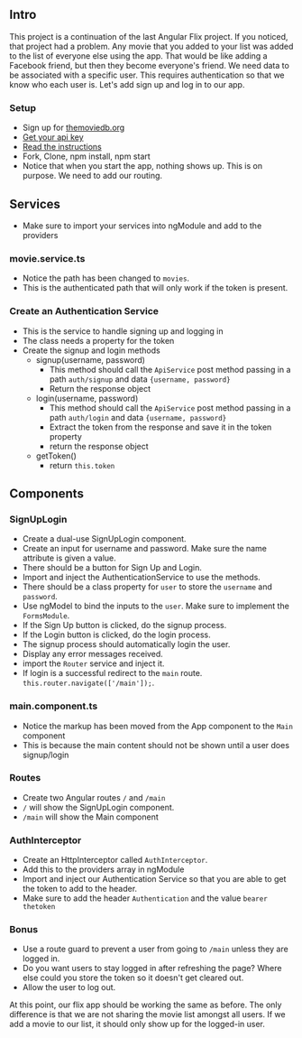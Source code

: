 ## Intro
This project is a continuation of the last Angular Flix project. If you noticed, that project had a problem. Any movie that you added to your list was added to the list of everyone else using the app. That would be like adding a Facebook friend, but then they become everyone's friend. We need data to be associated with a specific user. This requires authentication so that we know who each user is. Let's add sign up and log in to our app.


### Setup
* Sign up for [themoviedb.org](https://www.themoviedb.org/documentation/api)
* [Get your api key](https://www.themoviedb.org/settings/api)
* [Read the instructions](https://developers.themoviedb.org/3/getting-started/introduction)
* Fork, Clone, npm install, npm start
* Notice that when you start the app, nothing shows up. This is on purpose. We need to add our routing.


## Services
* Make sure to import your services into ngModule and add to the providers

### movie.service.ts
* Notice the path has been changed to `movies`.
* This is the authenticated path that will only work if the token is present.

### Create an Authentication Service
* This is the service to handle signing up and logging in
* The class needs a property for the token
* Create the signup and login methods
    * signup(username, password)
        * This method should call the `ApiService` post method passing in a path `auth/signup` and data `{username, password}`
        * Return the response object
    * login(username, password)
        * This method should call the `ApiService` post method passing in a path `auth/login` and data `{username, password}`
        * Extract the token from the response and save it in the token property
        * return the response object
    * getToken()
        * return `this.token`

## Components

### SignUpLogin
* Create a dual-use SignUpLogin component.
* Create an input for username and password. Make sure the name attribute is given a value.
* There should be a button for Sign Up and Login.
* Import and inject the AuthenticationService to use the methods.
* There should be a class property for `user` to store the `username` and `password`.
* Use ngModel to bind the inputs to the `user`. Make sure to implement the `FormsModule`.
* If the Sign Up button is clicked, do the signup process.
* If the Login button is clicked, do the login process.
* The signup process should automatically login the user.
* Display any error messages received.
* import the `Router` service and inject it.
* If login is a successful redirect to the `main` route. `this.router.navigate(['/main']);`.

### main.component.ts
* Notice the markup has been moved from the App component to the `Main` component
* This is because the main content should not be shown until a user does signup/login


### Routes
* Create two Angular routes `/` and `/main`
* `/` will show the SignUpLogin component.
* `/main` will show the Main component

### AuthInterceptor
* Create an HttpInterceptor called `AuthInterceptor`. 
* Add this to the providers array in ngModule
* Import and inject our Authentication Service so that you are able to get the token to add to the header.
* Make sure to add the header `Authentication` and the value `bearer thetoken`

### Bonus
* Use a route guard to prevent a user from going to `/main` unless they are logged in.
* Do you want users to stay logged in after refreshing the page? Where else could you store the token so it doesn't get cleared out.
* Allow the user to log out.


At this point, our flix app should be working the same as before. The only difference is that we are not sharing the movie list amongst all users. If we add a movie to our list, it should only show up for the logged-in user.
